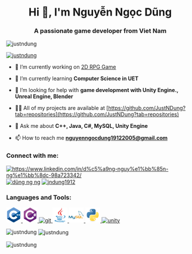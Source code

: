 <h1 align="center">Hi 👋, I'm Nguyễn Ngọc Dũng</h1>
<h3 align="center">A passionate game developer from Viet Nam</h3>

<p align="left"> <img src="https://komarev.com/ghpvc/?username=justndung&label=Profile%20views&color=0e75b6&style=flat" alt="justndung" /> </p>

<p align="left"> <a href="https://github.com/ryo-ma/github-profile-trophy"><img src="https://github-profile-trophy.vercel.app/?username=justndung" alt="justndung" /></a> </p>

- 🔭 I’m currently working on [2D RPG Game](https://github.com/JustNDung/2DRPG_By_NDung)

- 🌱 I’m currently learning **Computer Science in UET**

- 🤝 I’m looking for help with **game development with Unity Engine., Unreal Engine, Blender**

- 👨‍💻 All of my projects are available at [https://github.com/JustNDung?tab=repositories](https://github.com/JustNDung?tab=repositories)

- 💬 Ask me about **C++, Java, C#, MySQL, Unity Engine**

- 📫 How to reach me **nguyenngocdung19122005@gmail.com**

<h3 align="left">Connect with me:</h3>
<p align="left">
<a href="https://linkedin.com/in/https://www.linkedin.com/in/d%c5%a9ng-nguy%e1%bb%85n-ng%e1%bb%8dc-98a723342/" target="blank"><img align="center" src="https://raw.githubusercontent.com/rahuldkjain/github-profile-readme-generator/master/src/images/icons/Social/linked-in-alt.svg" alt="https://www.linkedin.com/in/d%c5%a9ng-nguy%e1%bb%85n-ng%e1%bb%8dc-98a723342/" height="30" width="40" /></a>
<a href="https://fb.com/dũng ng ng" target="blank"><img align="center" src="https://raw.githubusercontent.com/rahuldkjain/github-profile-readme-generator/master/src/images/icons/Social/facebook.svg" alt="dũng ng ng" height="30" width="40" /></a>
<a href="https://www.hackerrank.com/jndung1912" target="blank"><img align="center" src="https://raw.githubusercontent.com/rahuldkjain/github-profile-readme-generator/master/src/images/icons/Social/hackerrank.svg" alt="jndung1912" height="30" width="40" /></a>
</p>

<h3 align="left">Languages and Tools:</h3>
<p align="left"> <a href="https://www.w3schools.com/cpp/" target="_blank" rel="noreferrer"> <img src="https://raw.githubusercontent.com/devicons/devicon/master/icons/cplusplus/cplusplus-original.svg" alt="cplusplus" width="40" height="40"/> </a> <a href="https://www.w3schools.com/cs/" target="_blank" rel="noreferrer"> <img src="https://raw.githubusercontent.com/devicons/devicon/master/icons/csharp/csharp-original.svg" alt="csharp" width="40" height="40"/> </a> <a href="https://git-scm.com/" target="_blank" rel="noreferrer"> <img src="https://www.vectorlogo.zone/logos/git-scm/git-scm-icon.svg" alt="git" width="40" height="40"/> </a> <a href="https://www.java.com" target="_blank" rel="noreferrer"> <img src="https://raw.githubusercontent.com/devicons/devicon/master/icons/java/java-original.svg" alt="java" width="40" height="40"/> </a> <a href="https://www.mysql.com/" target="_blank" rel="noreferrer"> <img src="https://raw.githubusercontent.com/devicons/devicon/master/icons/mysql/mysql-original-wordmark.svg" alt="mysql" width="40" height="40"/> </a> <a href="https://www.python.org" target="_blank" rel="noreferrer"> <img src="https://raw.githubusercontent.com/devicons/devicon/master/icons/python/python-original.svg" alt="python" width="40" height="40"/> </a> <a href="https://unity.com/" target="_blank" rel="noreferrer"> <img src="https://www.vectorlogo.zone/logos/unity3d/unity3d-icon.svg" alt="unity" width="40" height="40"/> </a> </p>

<p><img align="left" src="https://github-readme-stats.vercel.app/api/top-langs?username=justndung&show_icons=true&locale=en&layout=compact" alt="justndung" /></p>

<p>&nbsp;<img align="center" src="https://github-readme-stats.vercel.app/api?username=justndung&show_icons=true&locale=en" alt="justndung" /></p>

<p><img align="center" src="https://github-readme-streak-stats.herokuapp.com/?user=justndung&" alt="justndung" /></p>
